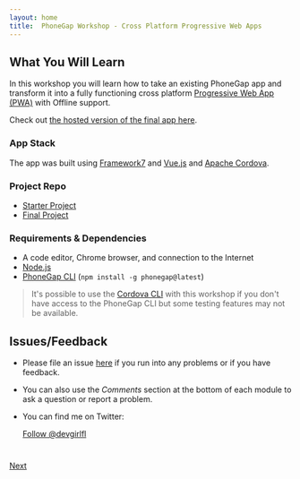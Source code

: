```yaml
---
layout: home
title:  PhoneGap Workshop - Cross Platform Progressive Web Apps
---
```


## What You Will Learn

In this workshop you will learn how to take an existing PhoneGap app and transform it into a fully functioning cross platform 
[Progressive Web App (PWA)](https://developers.google.com/web/progressive-web-apps/) with Offline support.

Check out [the hosted version of the final app here](https://todos-app-pwa.firebaseapp.com/).

### App Stack
The app was built using [Framework7](http://framework7.io) and [Vue.js](http://vuejs.org) and [Apache Cordova](http://cordova.apache.org/).


### Project Repo 
- [Starter Project](https://github.com/hollyschinsky/todos-app-starter)
- [Final Project](https://github.com/hollyschinsky/todos-app-pwa)

### Requirements & Dependencies
- A code editor, Chrome browser, and connection to the Internet
- [Node.js](https://nodejs.org/)
- [PhoneGap CLI](https://www.npmjs.com/package/phonegap) (`npm install -g phonegap@latest`)

>It's possible to use the [Cordova CLI](https://www.npmjs.com/package/cordova-cli) with this workshop if you don't have access to the PhoneGap CLI but some testing features may not be available.

<!--## Useful Resources

- [Cordova Plugin Development Guide](https://cordova.apache.org/docs/en/latest/guide/hybrid/plugins/)
- [Cordova Plugin Specification](https://cordova.apache.org/docs/en/latest/plugin_ref/spec.html)-->

## Issues/Feedback

- Please file an issue [here](https://github.com/hollyschinsky/todos-app-pwa/issues) if you run into any problems or if you have feedback.

- You can also use the _Comments_ section at the bottom of each module to ask a question or report a problem.

- You can find me on Twitter:

    <a href="https://twitter.com/devgirlfl" class="twitter-follow-button" data-show-count="true"
    data-size="large" data-lang="en">Follow
    @devgirlfl</a>
    <script>!function(d,s,id){var js,fjs=d.getElementsByTagName(s)[0];if(!d.getElementById(id)){js=d.createElement(s);js.id=id;js.src="//platform.twitter.com/widgets.js";fjs.parentNode.insertBefore(js,fjs);}}(document,"script","twitter-wjs");</script>

<div class="row" style="margin-top:40px;">
<div class="col-sm-12">
<a href="lesson1.html" class="btn btn-default pull-right">Next <i class="glyphicon
glyphicon-chevron-right"></i></a>
</div>
</div>

<script>
  (function(i,s,o,g,r,a,m){i['GoogleAnalyticsObject']=r;i[r]=i[r]||function(){
  (i[r].q=i[r].q||[]).push(arguments)},i[r].l=1*new Date();a=s.createElement(o),
  m=s.getElementsByTagName(o)[0];a.async=1;a.src=g;m.parentNode.insertBefore(a,m)
  })(window,document,'script','//www.google-analytics.com/analytics.js','ga');

  ga('create', 'UA-98985721-1', 'auto');
  ga('send', 'pageview');

</script>
